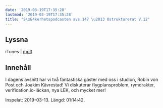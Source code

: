 ```yaml
---
date: '2019-03-19T17:35:28'
lastmod: '2019-03-19T17:35:28'
title: "S\xE4kerhetspodcasten avs.147 \u2013 Ostrukturerat V.12"
---
```

## Lyssna

iTunes \| [mp3](http://traffic.libsyn.com/sakerhetspodcasten/2019-03-13_Sakerhetspodcasten.mp3)

## Innehåll

I dagens avsnitt har vi två fantastiska gäster med oss i studion, Robin von Post
och Joakim Kävrestad! Vi diskuterar flygplansproblem, rymdrakter, verification.io-läckan,
nya LEK, och mycket mer!

Inspelat: 2019-03-13. Längd: 01:14:42.

